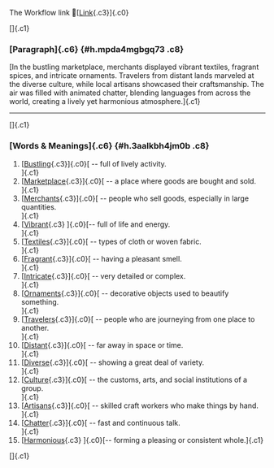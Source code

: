 The Workflow link
👏[[Link](https://www.google.com/url?q=http://www.google.com&sa=D&source=editors&ust=1756276873159914&usg=AOvVaw3w0IqxdpZgUAcck07B78gi){.c3}]{.c0}

[]{.c1}

### [Paragraph]{.c6} {#h.mpda4mgbgq73 .c8}

[In the bustling marketplace, merchants displayed vibrant textiles,
fragrant spices, and intricate ornaments. Travelers from distant lands
marveled at the diverse culture, while local artisans showcased their
craftsmanship. The air was filled with animated chatter, blending
languages from across the world, creating a lively yet harmonious
atmosphere.]{.c1}

------------------------------------------------------------------------

[]{.c1}

### [Words & Meanings]{.c6} {#h.3aalkbh4jm0b .c8}

1.  [[Bustling](https://www.google.com/url?q=http://www.google.com&sa=D&source=editors&ust=1756276873161636&usg=AOvVaw2NXpVc4ZVSK4VXAhxqaLay){.c3}]{.c0}[ --
    full of lively activity.\
    ]{.c1}
2.  [[Marketplace](https://www.google.com/url?q=http://www.google.com&sa=D&source=editors&ust=1756276873161906&usg=AOvVaw0MNy5DGne2xX0Jcj80KOAu){.c3}]{.c0}[ --
    a place where goods are bought and sold.\
    ]{.c1}
3.  [[Merchants](https://www.google.com/url?q=http://www.google.com&sa=D&source=editors&ust=1756276873162169&usg=AOvVaw1YEFHS4VEEgYK7faVrUpbZ){.c3}]{.c0}[ --
    people who sell goods, especially in large quantities.\
    ]{.c1}
4.  [[Vibrant](https://www.google.com/url?q=http://www.google.com&sa=D&source=editors&ust=1756276873162419&usg=AOvVaw2a9_3zyd0-bCIk8R0dh8TN){.c3}
    ]{.c0}[-- full of life and energy.\
    ]{.c1}
5.  [[Textiles](https://www.google.com/url?q=http://www.google.com&sa=D&source=editors&ust=1756276873162609&usg=AOvVaw0AD6jvisUMfLJFqi7iLOmC){.c3}]{.c0}[ --
    types of cloth or woven fabric.\
    ]{.c1}
6.  [[Fragrant](https://www.google.com/url?q=http://www.google.com&sa=D&source=editors&ust=1756276873162832&usg=AOvVaw1Ht7_j0EWBfDvs8WwDBgMu){.c3}]{.c0}[ --
    having a pleasant smell.\
    ]{.c1}
7.  [[Intricate](https://www.google.com/url?q=http://www.google.com&sa=D&source=editors&ust=1756276873163055&usg=AOvVaw3Blt82LNF11lm1MQfZCsaV){.c3}]{.c0}[ --
    very detailed or complex.\
    ]{.c1}
8.  [[Ornaments](https://www.google.com/url?q=http://www.google.com&sa=D&source=editors&ust=1756276873163243&usg=AOvVaw0yk8zLdARrNP3EbQt4DWRS){.c3}]{.c0}[ --
    decorative objects used to beautify something.\
    ]{.c1}
9.  [[Travelers](https://www.google.com/url?q=http://www.google.com&sa=D&source=editors&ust=1756276873163471&usg=AOvVaw2svE_CvYR2lTd9w2yn7unt){.c3}]{.c0}[ --
    people who are journeying from one place to another.\
    ]{.c1}
10. [[Distant](https://www.google.com/url?q=http://www.google.com&sa=D&source=editors&ust=1756276873163735&usg=AOvVaw3HfJ7OYgqawLEdSgifG4Ge){.c3}]{.c0}[ --
    far away in space or time.\
    ]{.c1}
11. [[Diverse](https://www.google.com/url?q=http://www.google.com&sa=D&source=editors&ust=1756276873164009&usg=AOvVaw1_eUYQ0gDGYsROeH7f9oRn){.c3}]{.c0}[ --
    showing a great deal of variety.\
    ]{.c1}
12. [[Culture](https://www.google.com/url?q=http://www.google.com&sa=D&source=editors&ust=1756276873164220&usg=AOvVaw0-7ApRuPa7owYc3YgkJWLu){.c3}]{.c0}[ --
    the customs, arts, and social institutions of a group.\
    ]{.c1}
13. [[Artisans](https://www.google.com/url?q=http://www.google.com&sa=D&source=editors&ust=1756276873164473&usg=AOvVaw234dGgizWTqwJ-rbHWy3JJ){.c3}]{.c0}[ --
    skilled craft workers who make things by hand.\
    ]{.c1}
14. [[Chatter](https://www.google.com/url?q=http://www.google.com&sa=D&source=editors&ust=1756276873164706&usg=AOvVaw1zQxg3w_ACVCPmjG4dT2vn){.c3}]{.c0}[ --
    fast and continuous talk.\
    ]{.c1}
15. [[Harmonious](https://www.google.com/url?q=http://www.google.com&sa=D&source=editors&ust=1756276873164915&usg=AOvVaw36OesU86L6r_u0QZBdwwUJ){.c3}
    ]{.c0}[-- forming a pleasing or consistent whole.]{.c1}

[]{.c1}
